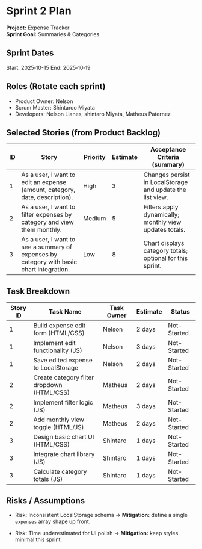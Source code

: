 # Sprint 2 Plan

**Project:** Expense Tracker  
**Sprint Goal:** Summaries & Categories

## Sprint Dates
Start: 2025‑10-15
End: 2025‑10‑19

## Roles (Rotate each sprint)
- Product Owner: Nelson 
- Scrum Master: Shintaroo Miyata
- Developers: Nelson Llanes, shintaro Miyata, Matheus Paternez

## Selected Stories (from Product Backlog)
| ID | Story | Priority | Estimate | Acceptance Criteria (summary) |
|---|---|---|---|---|
| 1 | As a user, I want to edit an expense (amount, category, date, description). | High | 3 | Changes persist in LocalStorage and update the list view. |
| 2 | As a user, I want to filter expenses by category and view them monthly. | Medium | 5 | Filters apply dynamically; monthly view updates totals. |
| 3 | As a user, I want to see a summary of expenses by category with basic chart integration. | Low | 8 | Chart displays category totals; optional for this sprint. |


## Task Breakdown

| Story ID | Task Name | Task Owner | Estimate | Status |
|---|---|---|---|---|
| 1 | Build expense edit form (HTML/CSS) | Nelson | 2 days | Not-Started |
| 1 | Implement edit functionality (JS) | Nelson | 3 days | Not-Started |
| 1 | Save edited expense to LocalStorage | Nelson | 2 days | Not-Started |
| 2 | Create category filter dropdown (HTML/CSS) | Matheus | 2 days | Not-Started |
| 2 | Implement filter logic (JS) | Matheus | 3 days | Not-Started |
| 2 | Add monthly view toggle (HTML/JS) | Matheus | 2 days | Not-Started |
| 3 | Design basic chart UI (HTML/CSS) | Shintaro | 1 days | Not-Started |
| 3 | Integrate chart library (JS) | Shintaro | 1 days | Not-Started |
| 3 | Calculate category totals (JS) | Shintaro | 1 days | Not-Started |

## Risks / Assumptions

- Risk: Inconsistent LocalStorage schema → **Mitigation:** define a single `expenses` array shape up front.

- Risk: Time underestimated for UI polish → **Mitigation:** keep styles minimal this sprint.
